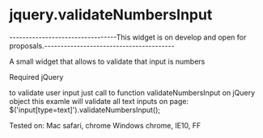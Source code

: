 jquery.validateNumbersInput
===========================

---------------------------------This widget is on develop and open for proposals.----------------------------------------

A small widget that allows to validate that input is numbers

Required jQuery

to validate user input just call to function validateNumbersInput on jQuery object
this examle will validate all text inputs on page:
  $('input[type=text]').validateNumbersInput();
  
Tested on:
Mac     safari, chrome
Windows chrome, IE10, FF
  
